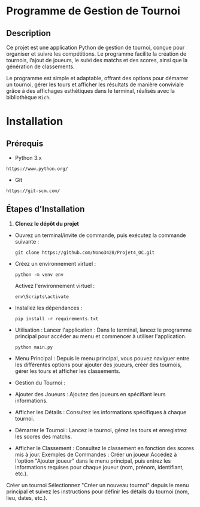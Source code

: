 # Programme de Gestion de Tournoi

## Description
Ce projet est une application Python de gestion de tournoi, conçue pour organiser et suivre les compétitions. Le programme facilite la création de tournois, l’ajout de joueurs, le suivi des matchs et des scores, ainsi que la génération de classements. 

Le programme est simple et adaptable, offrant des options pour démarrer un tournoi, gérer les tours et afficher les résultats de manière conviviale grâce à des affichages esthétiques dans le terminal, réalisés avec la bibliothèque `Rich`.

# Installation

## Prérequis
- Python 3.x
```
https://www.python.org/
```
- Git  
```
https://git-scm.com/
```

## Étapes d'Installation
1. **Clonez le dépôt du projet**  
- Ouvrez un terminal/invite de commande, puis exécutez la commande suivante :
   ```
   git clone https://github.com/Nono3428/Projet4_OC.git
    ```
- Créez un environnement virtuel :
    ```
    python -m venv env
    ```
    Activez l'environnement virtuel :
    ```
    env\Scripts\activate
    ```
- Installez les dépendances :
    ```
    pip install -r requirements.txt
    ```
- Utilisation :
Lancer l'application : Dans le terminal, lancez le programme principal pour accéder au menu et commencer à utiliser l'application.
    ```
    python main.py
    ```
- Menu Principal : Depuis le menu principal, vous pouvez naviguer entre les différentes options pour ajouter des joueurs, créer des tournois, gérer les tours et afficher les classements.

- Gestion du Tournoi :

- Ajouter des Joueurs : Ajoutez des joueurs en spécifiant leurs informations.
- Afficher les Détails : Consultez les informations spécifiques à chaque tournoi.
- Démarrer le Tournoi : Lancez le tournoi, gérez les tours et enregistrez les scores des matchs.
- Afficher le Classement : Consultez le classement en fonction des scores mis à jour.
Exemples de Commandes :
Créer un joueur
Accédez à l'option "Ajouter joueur" dans le menu principal, puis entrez les informations requises pour chaque joueur (nom, prénom, identifiant, etc.).

Créer un tournoi
Sélectionnez "Créer un nouveau tournoi" depuis le menu principal et suivez les instructions pour définir les détails du tournoi (nom, lieu, dates, etc.).